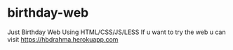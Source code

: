 # birthday-web
Just Birthday Web Using HTML/CSS/JS/LESS
If u want to try the web u can visit
https://hbdrahma.herokuapp.com
